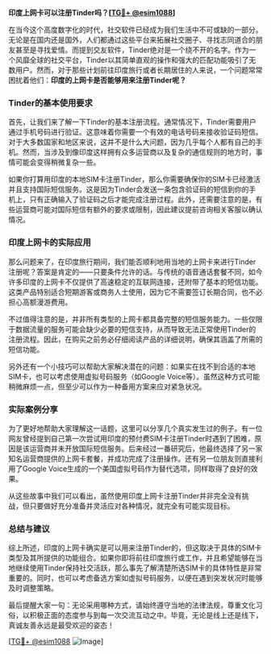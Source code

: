 **印度上网卡可以注册Tinder吗？[[TG💪+ @esim1088](https://t.me/s/esim1088)]**

在当今这个高度数字化的时代，社交软件已经成为我们生活中不可或缺的一部分。无论是在国内还是国外，人们都通过这些平台来拓展社交圈子、寻找志同道合的朋友甚至是寻找爱情。而提到交友软件，Tinder绝对是一个绕不开的名字。作为一个风靡全球的社交平台，Tinder以其简单直观的操作和强大的匹配功能吸引了无数用户。然而，对于那些计划前往印度旅行或者长期居住的人来说，一个问题常常困扰着他们：**印度的上网卡是否能够用来注册Tinder呢？**

### Tinder的基本使用要求

首先，让我们来了解一下Tinder的基本注册流程。通常情况下，Tinder需要用户通过手机号码进行验证。这意味着你需要一个有效的电话号码来接收验证码短信。对于大多数国家和地区来说，这并不是什么大问题，因为几乎每个人都有自己的手机。然而，当涉及到像印度这样拥有众多运营商以及复杂的通信规则的地方时，事情可能会变得稍微复杂一些。

如果你打算用印度的本地SIM卡注册Tinder，那么你需要确保你的SIM卡已经激活并且支持国际短信服务。这是因为Tinder会发送一条包含验证码的短信到你的手机上，只有正确输入了验证码之后才能完成注册过程。此外，还需要注意的是，有些运营商可能对国际短信有额外的要求或限制，因此建议提前咨询相关客服以确认情况。

### 印度上网卡的实际应用

那么问题来了，在印度旅行期间，我们能否顺利地用当地的上网卡来进行Tinder注册呢？答案是肯定的——只要条件允许的话。与传统的语音通话套餐不同，如今许多印度的上网卡不仅提供了高速稳定的互联网连接，还附带了基本的短信功能。这类产品特别适合短期游客或商务人士使用，因为它不需要签订长期合同，也不必担心高额漫游费用。

不过值得注意的是，并非所有类型的上网卡都具备完整的短信服务能力。一些仅限于数据流量的服务可能会缺少必要的短信支持，从而导致无法正常使用Tinder的注册流程。因此，在购买之前务必仔细阅读产品的详细说明，确保其涵盖了所需的短信功能。

另外还有一个小技巧可以帮助大家解决潜在的问题：如果实在找不到合适的本地SIM卡，也可以考虑使用虚拟号码服务（如Google Voice等）。虽然这种方式可能稍微麻烦一点，但至少可以作为一种备用方案来应对紧急状况。

### 实际案例分享

为了更好地帮助大家理解这一话题，这里可以分享几个真实发生过的例子。有一位网友曾经提到自己第一次尝试用印度的预付费SIM卡注册Tinder时遇到了困难，原因是该运营商并未开放国际短信服务。后来经过一番研究后，他最终选择了另一家知名运营商提供的上网卡套餐，并成功完成了注册操作。还有另一位朋友则直接利用了Google Voice生成的一个美国虚拟号码作为替代选项，同样取得了良好的效果。

从这些故事中我们可以看出，虽然使用印度上网卡注册Tinder并非完全没有挑战，但只要做好充分准备并灵活应对各种情况，就完全有可能实现目标。

### 总结与建议

综上所述，印度的上网卡确实是可以用来注册Tinder的，但这取决于具体的SIM卡类型及其所提供的功能组合。如果你即将前往印度旅行或工作，并且希望能够在当地继续使用Tinder保持社交活跃，那么事先了解清楚所选SIM卡的具体特性是非常重要的。同时，也可以考虑备选方案如虚拟号码服务，以便在遇到突发状况时能够及时调整策略。

最后提醒大家一句：无论采用哪种方式，请始终遵守当地的法律法规，尊重文化习俗，以积极正面的态度参与到每一次交流互动之中。毕竟，无论是线上还是线下，真诚友善永远是最受欢迎的姿态！

[[TG💪+ @esim1088](https://t.me/s/esim1088) ![Image](https://i.postimg.cc/4NQfJmqS/Snipaste-2025-05-13-00-14-12.png)]